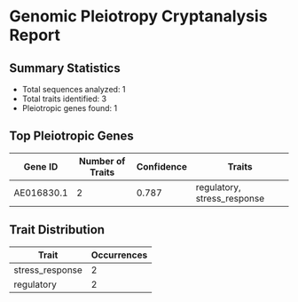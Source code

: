 # Genomic Pleiotropy Cryptanalysis Report

## Summary Statistics

- Total sequences analyzed: 1
- Total traits identified: 3
- Pleiotropic genes found: 1

## Top Pleiotropic Genes

| Gene ID | Number of Traits | Confidence | Traits |
|---------|------------------|------------|--------|
| AE016830.1 | 2 | 0.787 | regulatory, stress_response |

## Trait Distribution

| Trait | Occurrences |
|-------|-------------|
| stress_response | 2 |
| regulatory | 2 |
